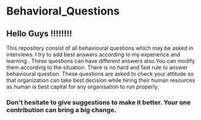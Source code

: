 # Behavioral_Questions

## Hello Guys !!!!!!!!

This repository consist of all behavioural questions which may be asked in interviews. I try to add best answers 
according to my experience and learning . These questions can have different answers also.You can modify them according to the situation.
There is no hard and fast rule to answer behavioural question. These questions are asked to check your attitude so that organization
can take best decision while hiring their human resources as human is best capital for any organisation to run properly.


### Don't hesitate to give suggestions to make it better. Your one contribution can bring a big change.
